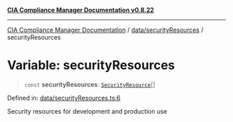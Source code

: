[**CIA Compliance Manager Documentation v0.8.22**](../../../README.md)

***

[CIA Compliance Manager Documentation](../../../modules.md) / [data/securityResources](../README.md) / securityResources

# Variable: securityResources

> `const` **securityResources**: [`SecurityResource`](../../../services/interfaces/SecurityResource.md)[]

Defined in: [data/securityResources.ts:6](https://github.com/Hack23/cia-compliance-manager/blob/5eebba14bef5523072dd8c486c1cd0c7c18766fc/src/data/securityResources.ts#L6)

Security resources for development and production use
